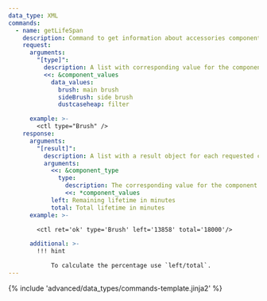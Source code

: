 ```yaml
---
data_type: XML
commands:
  - name: getLifeSpan
    description: Command to get information about accessories components.
    request:
      arguments:
        "[type]":
          description: A list with corresponding value for the components.
          <<: &component_values
            data_values:
              brush: main brush
              sideBrush: side brush
              dustcaseheap: filter

      example: >-
        <ctl type="Brush" />
    response:
      arguments:
        "[result]":
          description: A list with a result object for each requested component.
          arguments:
            <<: &component_type
              type:
                description: The corresponding value for the component.
                <<: *component_values
            left: Remaining lifetime in minutes
            total: Total lifetime in minutes
      example: >-

        <ctl ret='ok' type='Brush' left='13858' total='18000'/>

      additional: >-
        !!! hint

            To calculate the percentage use `left/total`.
---
```


{% include 'advanced/data_types/commands-template.jinja2' %}

